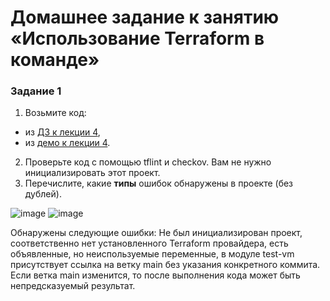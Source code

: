 # Домашнее задание к занятию «Использование Terraform в команде»
### Задание 1

1. Возьмите код:
- из [ДЗ к лекции 4](https://github.com/netology-code/ter-homeworks/tree/main/04/src),
- из [демо к лекции 4](https://github.com/netology-code/ter-homeworks/tree/main/04/demonstration1).
2. Проверьте код с помощью tflint и checkov. Вам не нужно инициализировать этот проект.
3. Перечислите, какие **типы** ошибок обнаружены в проекте (без дублей).
  
![image](https://github.com/suntsovvv/ter-homeworks-05/assets/154943765/e5312167-d37b-49a1-ae01-dd1b50724405)
![image](https://github.com/suntsovvv/ter-homeworks-05/assets/154943765/e54646b9-5830-4398-a4fb-843208c230f9)

Обнаружены следующие ошибки:
Не был инициализирован проект, соответственно нет установленного Terraform провайдера, есть объявленные, но неиспользуемые переменные, в модуле test-vm присутствует ссылка на ветку main без указания конкретного коммита. Если ветка main изменится, то после выполнения кода может быть непредсказуемый результат.
